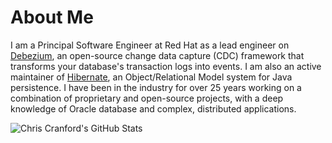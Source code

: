 # About Me
I am a Principal Software Engineer at Red Hat as a lead engineer on [Debezium](https://debezium.io), an open-source change data capture (CDC) framework that transforms your database's transaction logs into events.
I am also an active maintainer of [Hibernate](https://hibernate.org), an Object/Relational Model system for Java persistence.
I have been in the industry for over 25 years working on a combination of proprietary and open-source projects, with a deep knowledge of Oracle database and complex, distributed applications.

![Chris Cranford's GitHub Stats](https://github-readme-stats-sigma-five.vercel.app/api?username=naros&show_icons=true&theme=dark&include_all_commits=true&card_width=800&v=124) 
<!--
&nbsp;
![Chris Cranford's Most Used Languages](https://github-readme-stats-sigma-five.vercel.app/api/top-langs/?username=naros&theme=dark&card_width=800)
-->
